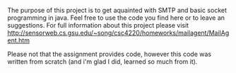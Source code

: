 The purpose of this project is to get aquainted with SMTP and basic socket programming in java. Feel free to use the code you find here or to leave an suggestions. For full information about this project please visit http://sensorweb.cs.gsu.edu/~song/csc4220/homeworks/mailagent/MailAgent.htm 

Please not that the assignment provides code, however this code was written from scratch (and i'm glad I did, learned so much from it).
